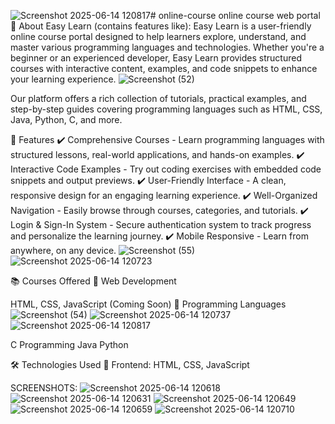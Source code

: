 ![Screenshot 2025-06-14 120817](https://github.com/user-attachments/assets/61a0c8d8-c81a-4960-87a0-7b414ce6b9dc)# online-course
online course web portal 
📌 About Easy Learn (contains features like):
Easy Learn is a user-friendly online course portal designed to help learners explore, understand, and master various programming languages and technologies. Whether you're a beginner or an experienced developer, Easy Learn provides structured courses with interactive content, examples, and code snippets to enhance your learning experience.
![Screenshot (52)](https://github.com/user-attachments/assets/162db6c1-0e20-4b45-9779-56a5c04408ed)


Our platform offers a rich collection of tutorials, practical examples, and step-by-step guides covering programming languages such as HTML, CSS, Java, Python, C, and more.

🌟 Features
✔️ Comprehensive Courses - Learn programming languages with structured lessons, real-world applications, and hands-on examples.
✔️ Interactive Code Examples - Try out coding exercises with embedded code snippets and output previews.
✔️ User-Friendly Interface - A clean, responsive design for an engaging learning experience.
✔️ Well-Organized Navigation - Easily browse through courses, categories, and tutorials.
✔️ Login & Sign-In System - Secure authentication system to track progress and personalize the learning journey.
✔️ Mobile Responsive - Learn from anywhere, on any device.
![Screenshot (55)](https://github.com/user-attachments/assets/d3567b52-1509-4715-91cb-be0edac9c66e)
![Screenshot 2025-06-14 120723](https://github.com/user-attachments/assets/31dc3bda-1978-4eb0-920a-b0d756b458ec)


📚 Courses Offered
🎯 Web Development

HTML, CSS, JavaScript (Coming Soon)
🎯 Programming Languages
![Screenshot (54)](https://github.com/user-attachments/assets/48fb583e-5fb9-441a-bca6-2023b112588a)
![Screenshot 2025-06-14 120737](https://github.com/user-attachments/assets/aa47073a-0abc-41c2-9e95-4b19c7bd58e1)
![Screenshot 2025-06-14 120817](https://github.com/user-attachments/assets/41efb344-6426-4530-af2f-af30433331d9)


C Programming
Java
Python

🛠️ Technologies Used
🔹 Frontend: HTML, CSS, JavaScript

SCREENSHOTS:
![Screenshot 2025-06-14 120618](https://github.com/user-attachments/assets/08d2bd9f-3695-4445-b5bb-41a64339b3e1)
![Screenshot 2025-06-14 120631](https://github.com/user-attachments/assets/549d0cab-c91d-47b7-a77b-2c5ab88eab6d)
![Screenshot 2025-06-14 120649](https://github.com/user-attachments/assets/712101d0-f394-4ba8-984e-98d3f055b887)
![Screenshot 2025-06-14 120659](https://github.com/user-attachments/assets/bf8179c7-48eb-4bc3-9788-578127245c35)
![Screenshot 2025-06-14 120710](https://github.com/user-attachments/assets/66e7088d-cffc-4f55-9e5a-a1e05b55f93f)





